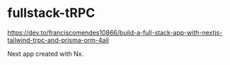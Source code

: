 # fullstack-tRPC
https://dev.to/franciscomendes10866/build-a-full-stack-app-with-nextjs-tailwind-trpc-and-prisma-orm-4ail

Next app created with Nx.
